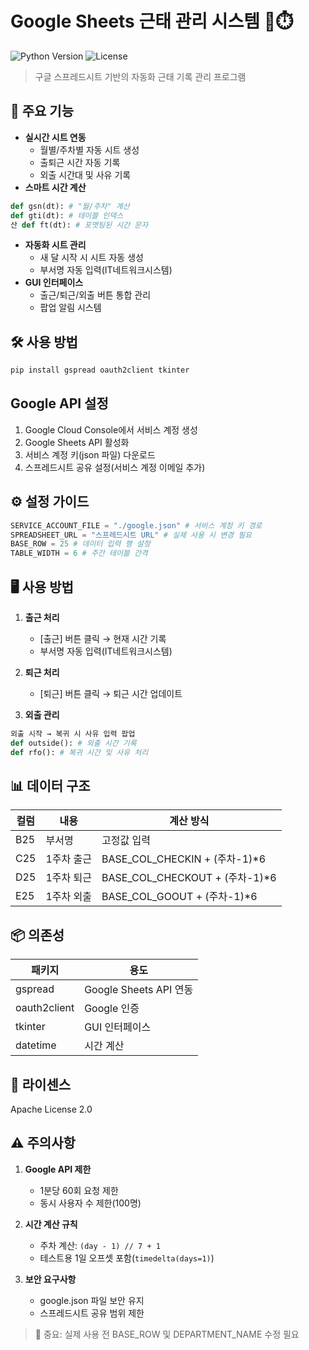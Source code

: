 # Google Sheets 근태 관리 시스템 📅⏱️

![Python Version](https://img.shields.io/badge/Python-3.12%2B-blue?logo=python)
![License](https://img.shields.io/badge/License-Apache%202.0-green)

> 구글 스프레드시트 기반의 자동화 근태 기록 관리 프로그램

## 🌟 주요 기능
- **실시간 시트 연동**
  - 월별/주차별 자동 시트 생성
  - 출퇴근 시간 자동 기록
  - 외출 시간대 및 사유 기록
- **스마트 시간 계산**
```Python
def gsn(dt): # "월/주차" 계산
def gti(dt): # 테이블 인덱스
산 def ft(dt): # 포맷팅된 시간 문자
```
- **자동화 시트 관리**
  - 새 달 시작 시 시트 자동 생성
  - 부서명 자동 입력(IT네트워크시스템)
- **GUI 인터페이스**
  - 출근/퇴근/외출 버튼 통합 관리
  - 팝업 알림 시스템

## 🛠️ 사용 방법
```bash
pip install gspread oauth2client tkinter
```
## Google API 설정
1. Google Cloud Console에서 서비스 계정 생성
2. Google Sheets API 활성화
3. 서비스 계정 키(json 파일) 다운로드
4. 스프레드시트 공유 설정(서비스 계정 이메일 추가)

## ⚙️ 설정 가이드
```Python
SERVICE_ACCOUNT_FILE = "./google.json" # 서비스 계정 키 경로
SPREADSHEET_URL = "스프레드시트 URL" # 실제 사용 시 변경 필요
BASE_ROW = 25 # 데이터 입력 행 설정
TABLE_WIDTH = 6 # 주간 테이블 간격
```

## 🖥️ 사용 방법
1. **출근 처리**
   - [출근] 버튼 클릭 → 현재 시간 기록
   - 부서명 자동 입력(IT네트워크시스템)

2. **퇴근 처리**
   - [퇴근] 버튼 클릭 → 퇴근 시간 업데이트

3. **외출 관리**
```Python
외출 시작 → 복귀 시 사유 입력 팝업
def outside(): # 외출 시간 기록
def rfo(): # 복귀 시간 및 사유 처리
```

## 📊 데이터 구조
| 컬럼       | 내용                | 계산 방식                |
|------------|---------------------|-------------------------|
| B25        | 부서명              | 고정값 입력             |
| C25        | 1주차 출근         | BASE_COL_CHECKIN + (주차-1)*6 |
| D25        | 1주차 퇴근         | BASE_COL_CHECKOUT + (주차-1)*6 |
| E25        | 1주차 외출         | BASE_COL_GOOUT + (주차-1)*6 |

## 📦 의존성
| 패키지         | 용도                   |
|----------------|------------------------|
| gspread        | Google Sheets API 연동 |
| oauth2client   | Google 인증           |
| tkinter        | GUI 인터페이스         |
| datetime       | 시간 계산              |

## 📜 라이센스
Apache License 2.0  

## ⚠️ 주의사항
1. **Google API 제한**
   - 1분당 60회 요청 제한
   - 동시 사용자 수 제한(100명)

2. **시간 계산 규칙**
   - 주차 계산: `(day - 1) // 7 + 1`
   - 테스트용 1일 오프셋 포함(`timedelta(days=1)`)

3. **보안 요구사항**
   - google.json 파일 보안 유지
   - 스프레드시트 공유 범위 제한

> 🚨 중요: 실제 사용 전 BASE_ROW 및 DEPARTMENT_NAME 수정 필요

